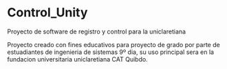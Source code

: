# Control_Unity
Proyecto de software de registro y control para la uniclaretiana

Proyecto creado con fines educativos para proyecto de grado por parte de estuadiantes de ingenieria de sistemas 9º dia, su uso principal sera en la fundacion universitaria uniclaretiana CAT Quibdo.

